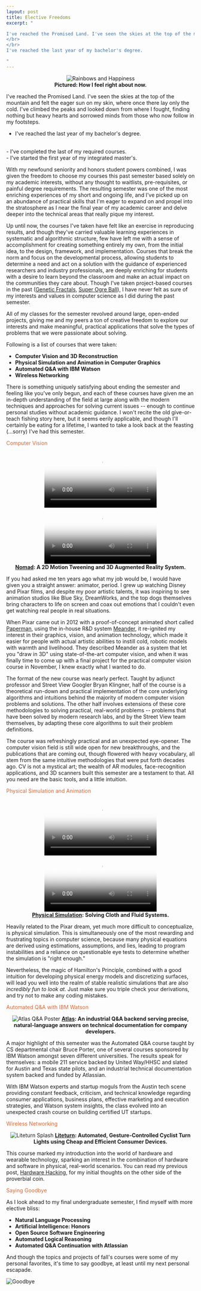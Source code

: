 ```yaml
---
layout: post
title: Elective Freedoms
excerpt: "

I've reached the Promised Land. I've seen the skies at the top of the mountain and felt the eager sun on my skin, where once there lay only the cold.  I've climbed the peaks and looked down from where I fought, finding nothing but heavy hearts and sorrowed minds from those who now follow in my footsteps.
</br>
</br>
I've reached the last year of my bachelor's degree.

"
---
```


<center>
<img src="http://blog.mailchimp.com/wp-content/uploads/2011/03/happy-rainbow.jpg" alt="Rainbows and Happiness">
</br>
<b>Pictured: How I feel right about now.</b>
</center>

I've reached the Promised Land. I've seen the skies at the top of the mountain and felt the eager sun on my skin, where once there lay only the cold.  I've climbed the peaks and looked down from where I fought, finding nothing but heavy hearts and sorrowed minds from those who now follow in my footsteps.


- I've reached the last year of my bachelor's degree.
</br>
- I've completed the last of my required courses. 
</br>
- I've started the first year of my integrated master's.


With my newfound seniority and honors student powers combined, I was given the freedom to choose my courses this past semester based solely on my academic interests, without any thought to waitlists, pre-requisites, or painful degree requirements. The resulting semester was one of the most enriching experiences of my short and ongoing life, and I've picked up on an abundance of practical skills that I'm eager to expand on and propel into the stratosphere as I near the final year of my academic career and delve deeper into the technical areas that really pique my interest.


Up until now, the courses I've taken have felt like an exercise in reproducing results, and though they've carried valuable learning experiences in systematic and algorithmic structure, few have left me with a sense of accomplishment for creating something entirely my own, from the initial idea, to the design, framework, and implementation. Courses that break the norm and focus on the developmental process, allowing students to determine a need and act on a solution with the guidance of experienced researchers and industry professionals, are deeply enriching for students with a desire to learn beyond the classroom and make an actual impact on the communities they care about. Though I've taken project-based courses in the past ([Genetic Fractals](https://github.com/kyeah/genetic-fractals), [Super Ogre Ball](https://github.com/kyeah/super-ogre-ball)), I have never felt as sure of my interests and values in computer science as I did during the past semester.


All of my classes for the semester revolved around large, open-ended projects, giving me and my peers a ton of creative freedom to explore our interests and make meaningful, practical applications that solve the types of problems that we were passionate about solving. 


Following is a list of courses that were taken:


- __Computer Vision and 3D Reconstruction__
- __Physical Simulation and Animation in Computer Graphics__
- __Automated Q&A with IBM Watson__
- __Wireless Networking__


There is something uniquely satisfying about ending the semester and feeling like you've only begun, and each of these courses have given me an in-depth understanding of the field at large along with the modern techniques and approaches for solving current issues -- enough to continue personal studies without academic guidance. I won't recite the old give-or-teach fishing story here, but it seems eerily applicable, and though I'll certainly be eating for a lifetime, I wanted to take a look back at the feasting (...sorry) I've had this semester.


<h3-dark style="color: #DB6837">Computer Vision</h3-dark>

<center>
<video autoplay loop preload="auto" poster="http://thumbs.gfycat.com/IdealTatteredAtlanticblockgoby-poster.jpg">
       <source src="http://zippy.gfycat.com/IdealTatteredAtlanticblackgoby.webm" type="video/webm"></source>
</video>


<video autoplay loop preload="auto" poster="http://thumbs.gfycat.com/SparseGloriousArabianwildcat-poster.jpg">
       <source src="http://zippy.gfycat.com/SparseGloriousArabianwildcat.webm" type="video/webm"></source>
</video>
</br>
<b><a href="https://github.com/kyeah/Nomad">Nomad</a>: A 2D Motion Tweening and 3D Augmented Reality System.</b> 
</center>


If you had asked me ten years ago what my job would be, I would have given you a straight answer: animator, period. I grew up watching Disney and Pixar films, and despite my poor artistic talents, it was inspiring to see animation studios like Blue Sky, DreamWorks, and the top dogs themselves bring characters to life on screen and coax out emotions that I couldn't even get watching real people in real situations.


When Pixar came out in 2012 with a proof-of-concept animated short called [Paperman](http://www.dailymotion.com/video/xzt3vb_paperman_shortfilms), using the in-house R&D system [Meander](https://www.youtube.com/watch?v=OKl9mpGMCiA), it re-ignited my interest in their graphics, vision, and animation technology, which made it easier for people with actual artistic abilities to instill cold, robotic models with warmth and livelihood. They described Meander as a system that let you "draw in 3D" using state-of-the-art computer vision, and when it was finally time to come up with a final project for the practical computer vision course in November, I knew exactly what I wanted to do.


The format of the new course was nearly perfect. Taught by adjunct professor and Street View Googler Bryan Klingner, half of the course is a theoretical run-down and practical implementation of the core underlying algorithms and intuitions behind the majority of modern computer vision problems and solutions. The other half involves extensions of these core methodologies to solving practical, real-world problems -- problems that have been solved by modern research labs, and by the Street View team themselves, by adapting these core algorithms to suit their problem definitions.


The course was refreshingly practical and an unexpected eye-opener. The computer vision field is still wide open for new breakthroughs, and the publications that are coming out, though flowered with heavy vocabulary, all stem from the same intuitive methodologies that were put forth decades ago. CV is not a mystical art; the wealth of AR modules, face-recognition applications, and 3D scanners built this semester are a testament to that. All you need are the basic tools, and a little intuition.


<h3-dark style="color: #DB6837">Physical Simulation and Animation</h3-dark>

<center>
<video controls autoplay loop preload="auto" poster="/img/projects/cloth-poster.png" style="max-width:90%">
       <source src="/img/projects/cloth.webm" type="video/webm"></source>
</video>


<video controls autoplay loop preload="auto" poster="/img/projects/fluids-poster.png" style="max-width:90%">
       <source src="/img/projects/fluids.webm" type="video/webm"></source>
</video>
</br>
<b><a href="https://github.com/kyeah/Cloth-Fluids-Solver">Physical Simulation</a>: Solving Cloth and Fluid Systems.</b> 
</center>

Heavily related to the Pixar dream, yet much more difficult to conceptualize, is physical simulation. This is simultaneously one of the most rewarding and frustrating topics in computer science, because many physical equations are derived using estimations, assumptions, and lies, leading to program instabilities and a reliance on questionable eye tests to determine whether the simulation is "right enough."


Nevertheless, the magic of Hamilton's Principle, combined with a good intuition for developing physical energy models and discretizing surfaces, will lead you well into the realm of stable realistic simulations that are also <i>incredibly fun to look at.</i> Just make sure you triple check your derivations, and try not to make any coding mistakes.


<h3-dark style="color: #DB6837">Automated Q&A with IBM Watson</h3-dark>


<center>
<img src="/img/projects/atlas.png" alt="Atlas Q&A Poster">
<b><a href="https://github.com/kyeah/Watson-Code-Search-Intellij">Atlas</a>: An industrial Q&A backend serving precise, natural-language answers on technical documentation for company developers.</b>
</center>

A major highlight of this semester was the Automated Q&A course taught by CS departmental chair Bruce Porter, one of several courses sponsored by IBM Watson amongst seven different universities. The results speak for themselves: a mobile 211 service backed by United Way/HHSC and slated for Austin and Texas state pilots, and an industrial technical documentation system backed and funded by Atlassian. 


With IBM Watson experts and startup moguls from the Austin tech scene providing constant feedback, criticism, and technical knowledge regarding consumer applications, business plans, effective marketing and execution strategies, and Watson system insights, the class evolved into an unexpected crash course on building certified UT startups.


<h3-dark style="color: #DB6837">Wireless Networking</h3-dark>

<center>
<img src="/img/projects/liteturn-splash.png" alt="Liteturn Splash">
<b><a href="https://github.com/kyeah/liteturn">Liteturn</a>: Automated, Gesture-Controlled Cyclist Turn Lights using Cheap and Efficient Consumer Devices.</b>
</center>

This course marked my introduction into the world of hardware and wearable technology, sparking an interest in the combination of hardware and software in physical, real-world scenarios. You can read my previous post, [Hardware Hacking](/2014/10/19/hardware-hacking/), for my initial thoughts on the other side of the proverbial coin.


<h3-dark style="color: #DB6837">Saying Goodbye</h3-dark>

As I look ahead to my final undergraduate semester, I find myself with more elective bliss:

- __Natural Language Processing__
- __Artificial Intelligence: Honors__
- __Open Source Software Engineering__
- __Automated Logical Reasoning__
- __Automated Q&A Continuation with Atlassian__

And though the topics and projects of fall's courses were some of my personal favorites, it's time to say goodbye, at least until my next personal escapade.

![Goodbye](http://vimyridgehistory.com/wp-content/gallery/seeing-the-boys-off/248067a3-ef3e-4a65-9696-63baca033a63-A20450.jpg)
